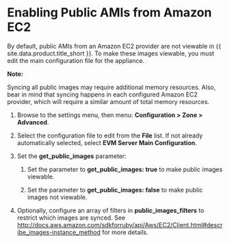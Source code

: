 # Enabling Public AMIs from Amazon EC2

By default, public AMIs from an Amazon EC2 provider are not viewable in
{{ site.data.product.title_short }}. To make these images viewable, you must edit the main
configuration file for the appliance.

**Note:**

Syncing all public images may require additional memory resources. Also,
bear in mind that syncing happens in each configured Amazon EC2
provider, which will require a similar amount of total memory resources.

1.  Browse to the settings menu, then menu: **Configuration > Zone > Advanced**.

2.  Select the configuration file to edit from the **File** list. If not
    already automatically selected, select **EVM Server Main
    Configuration**.

3.  Set the **get\_public\_images** parameter:

    1.  Set the parameter to **get\_public\_images: true** to make
        public images viewable.

    2.  Set the parameter to **get\_public\_images: false** to make
        public images not viewable.

4.  Optionally, configure an array of filters in
    **public\_images\_filters** to restrict which images are synced. See
    <http://docs.aws.amazon.com/sdkforruby/api/Aws/EC2/Client.html#describe_images-instance_method>
    for more details.
